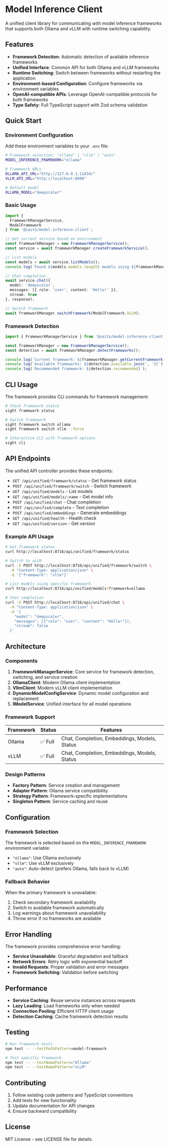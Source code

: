 # Model Inference Client

A unified client library for communicating with model inference frameworks that supports both Ollama and vLLM with runtime switching capability.

## Features

- **Framework Detection**: Automatic detection of available inference frameworks
- **Unified Interface**: Common API for both Ollama and vLLM frameworks
- **Runtime Switching**: Switch between frameworks without restarting the application
- **Environment-based Configuration**: Configure frameworks via environment variables
- **OpenAI-compatible APIs**: Leverage OpenAI-compatible protocols for both frameworks
- **Type Safety**: Full TypeScript support with Zod schema validation

## Quick Start

### Environment Configuration

Add these environment variables to your `.env` file:

```bash
# Framework selection: "ollama" | "vllm" | "auto"
MODEL_INFERENCE_FRAMEWORK="ollama"

# Framework URLs
OLLAMA_API_URL="http://127.0.0.1:11434/"
VLLM_API_URL="http://localhost:8000"

# Default model
OLLAMA_MODEL="deepscaler"
```

### Basic Usage

```typescript
import {
  FrameworkManagerService,
  ModelFramework
} from '@saito/model-inference-client';

// Get current service based on environment
const frameworkManager = new FrameworkManagerService();
const service = await frameworkManager.createFrameworkService();

// List models
const models = await service.listModels();
console.log(`Found ${models.models.length} models using ${frameworkManager.getCurrentFramework()}`);

// Chat completion
await service.chat({
  model: 'deepscaler',
  messages: [{ role: 'user', content: 'Hello!' }],
  stream: true
}, response);

// Switch framework
await frameworkManager.switchFramework(ModelFramework.VLLM);
```

### Framework Detection

```typescript
import { FrameworkManagerService } from '@saito/model-inference-client';

const frameworkManager = new FrameworkManagerService();
const detection = await frameworkManager.detectFrameworks();

console.log(`Current framework: ${frameworkManager.getCurrentFramework()}`);
console.log(`Available frameworks: ${detection.available.join(', ')}`);
console.log(`Recommended framework: ${detection.recommended}`);
```

## CLI Usage

The framework provides CLI commands for framework management:

```bash
# Check framework status
sight framework status

# Switch framework
sight framework switch ollama
sight framework switch vllm --force

# Interactive CLI with framework options
sight cli
```

## API Endpoints

The unified API controller provides these endpoints:

- `GET /api/unified/framework/status` - Get framework status
- `POST /api/unified/framework/switch` - Switch framework
- `GET /api/unified/models` - List models
- `GET /api/unified/models/:name` - Get model info
- `POST /api/unified/chat` - Chat completion
- `POST /api/unified/complete` - Text completion
- `POST /api/unified/embeddings` - Generate embeddings
- `GET /api/unified/health` - Health check
- `GET /api/unified/version` - Get version

### Example API Usage

```bash
# Get framework status
curl http://localhost:8716/api/unified/framework/status

# Switch to vLLM
curl -X POST http://localhost:8716/api/unified/framework/switch \
  -H "Content-Type: application/json" \
  -d '{"framework": "vllm"}'

# List models using specific framework
curl http://localhost:8716/api/unified/models?framework=ollama

# Chat completion
curl -X POST http://localhost:8716/api/unified/chat \
  -H "Content-Type: application/json" \
  -d '{
    "model": "deepscaler",
    "messages": [{"role": "user", "content": "Hello!"}],
    "stream": false
  }'
```

## Architecture

### Components

1. **FrameworkManagerService**: Core service for framework detection, switching, and service creation
2. **OllamaClient**: Modern Ollama client implementation
3. **VllmClient**: Modern vLLM client implementation
4. **DynamicModelConfigService**: Dynamic model configuration and replacement
5. **IModelService**: Unified interface for all model operations

### Framework Support

| Framework | Status | Features |
|-----------|--------|----------|
| Ollama | ✅ Full | Chat, Completion, Embeddings, Models, Status |
| vLLM | ✅ Full | Chat, Completion, Embeddings, Models, Status |

### Design Patterns

- **Factory Pattern**: Service creation and management
- **Adapter Pattern**: Ollama service compatibility
- **Strategy Pattern**: Framework-specific implementations
- **Singleton Pattern**: Service caching and reuse

## Configuration

### Framework Selection

The framework is selected based on the `MODEL_INFERENCE_FRAMEWORK` environment variable:

- `"ollama"`: Use Ollama exclusively
- `"vllm"`: Use vLLM exclusively  
- `"auto"`: Auto-detect (prefers Ollama, falls back to vLLM)

### Fallback Behavior

When the primary framework is unavailable:

1. Check secondary framework availability
2. Switch to available framework automatically
3. Log warnings about framework unavailability
4. Throw error if no frameworks are available

## Error Handling

The framework provides comprehensive error handling:

- **Service Unavailable**: Graceful degradation and fallback
- **Network Errors**: Retry logic with exponential backoff
- **Invalid Requests**: Proper validation and error messages
- **Framework Switching**: Validation before switching

## Performance

- **Service Caching**: Reuse service instances across requests
- **Lazy Loading**: Load frameworks only when needed
- **Connection Pooling**: Efficient HTTP client usage
- **Detection Caching**: Cache framework detection results

## Testing

```bash
# Run framework tests
npm test -- --testPathPattern=model-framework

# Test specific framework
npm test -- --testNamePattern="Ollama"
npm test -- --testNamePattern="vLLM"
```

## Contributing

1. Follow existing code patterns and TypeScript conventions
2. Add tests for new functionality
3. Update documentation for API changes
4. Ensure backward compatibility

## License

MIT License - see LICENSE file for details.

